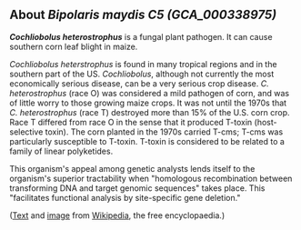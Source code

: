 About *Bipolaris maydis C5 (GCA\_000338975)* 
--------------------------------------------



***Cochliobolus heterostrophus*** is a fungal plant pathogen. It can
cause southern corn leaf blight in maize.

*Cochliobolus heterstrophus* is found in many tropical regions and in
the southern part of the US. *Cochliobolus*, although not currently the
most economically serious disease, can be a very serious crop disease.
*C. heterostrophus* (race O) was considered a mild pathogen of corn, and
was of little worry to those growing maize crops. It was not until the
1970s that *C. heterostrophus* (race T) destroyed more than 15% of the
U.S. corn crop. Race T differed from race O in the sense that it
produced T-toxin (host-selective toxin). The corn planted in the 1970s
carried T-cms; T-cms was particularly susceptible to T-toxin. T-toxin is
considered to be related to a family of linear polyketides.

This organism\'s appeal among genetic analysts lends itself to the
organism\'s superior tractability when \"homologous recombination
between transforming DNA and target genomic sequences\" takes place.
This \"facilitates functional analysis by site-specific gene deletion.\"

([Text](http://en.wikipedia.org/wiki/Cochliobolus_heterostrophus) and
[image](https://commons.wikimedia.org/wiki/File:Cochliobolus_heterostrophus.jpg)
from [Wikipedia](http://en.wikipedia.org/), the free encyclopaedia.)
